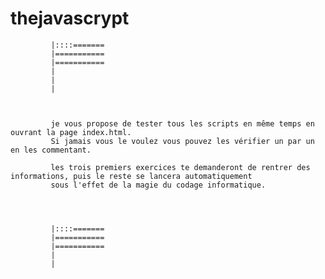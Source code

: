 # thejavascrypt


                                                                               
                                                                
             |::::=======
             |===========
             |===========
             |
             |
             |
                                                               
             
             
             je vous propose de tester tous les scripts en même temps en ouvrant la page index.html.
             Si jamais vous le voulez vous pouvez les vérifier un par un en les commentant.
             
             les trois premiers exercices te demanderont de rentrer des informations, puis le reste se lancera automatiquement 
             sous l'effet de la magie du codage informatique.
             
             
             
             
             |::::=======
             |===========
             |===========
             |
             |
             
